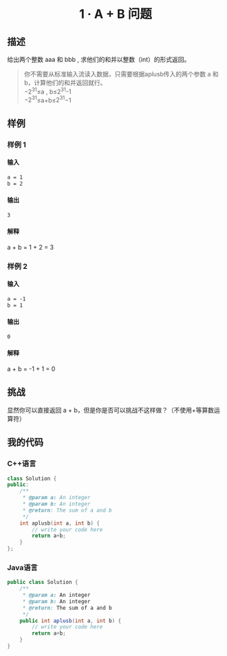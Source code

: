 # <center> 1 · A + B 问题

## 描述

给出两个整数 aaa 和 bbb , 求他们的和并以整数（int）的形式返回。

> 你不需要从标准输入流读入数据，只需要根据aplusb传入的两个参数 a 和 b，计算他们的和并返回就行。  
> $−2^{31}$≤a , b≤$2^{31}$-1  
> $−2^{31}$≤a+b≤$2^{31}$−1

## 样例

### 样例 1

#### 输入

```txt
a = 1
b = 2
```

#### 输出

```txt
3
```
#### 解释

a + b = 1 + 2 = 3

### 样例 2

#### 输入

```txt
a = -1
b = 1
```

#### 输出

```txt
0
```
#### 解释

a + b = -1 + 1 = 0

## 挑战

显然你可以直接返回 a + b，但是你是否可以挑战不这样做？（不使用+等算数运算符）

## 我的代码

### C++语言

```c++
class Solution {
public:
    /**
     * @param a: An integer
     * @param b: An integer
     * @return: The sum of a and b 
     */
    int aplusb(int a, int b) {
        // write your code here
        return a+b;
    }
};
```

### Java语言

```java
public class Solution {
    /**
     * @param a: An integer
     * @param b: An integer
     * @return: The sum of a and b 
     */
    public int aplusb(int a, int b) {
        // write your code here
        return a+b;
    }
}
```